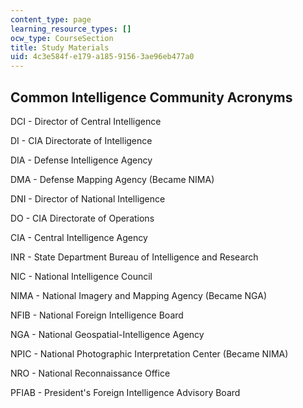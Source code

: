 ```yaml
---
content_type: page
learning_resource_types: []
ocw_type: CourseSection
title: Study Materials
uid: 4c3e584f-e179-a185-9156-3ae96eb477a0
---
```


Common Intelligence Community Acronyms
--------------------------------------

DCI - Director of Central Intelligence

DI - CIA Directorate of Intelligence

DIA - Defense Intelligence Agency

DMA - Defense Mapping Agency (Became NIMA)

DNI - Director of National Intelligence

DO - CIA Directorate of Operations

CIA - Central Intelligence Agency

INR - State Department Bureau of Intelligence and Research

NIC - National Intelligence Council

NIMA - National Imagery and Mapping Agency (Became NGA)

NFIB - National Foreign Intelligence Board

NGA - National Geospatial-Intelligence Agency

NPIC - National Photographic Interpretation Center (Became NIMA)

NRO - National Reconnaissance Office

PFIAB - President's Foreign Intelligence Advisory Board